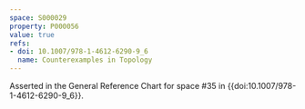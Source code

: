 ```yaml
---
space: S000029
property: P000056
value: true
refs:
- doi: 10.1007/978-1-4612-6290-9_6
  name: Counterexamples in Topology
---
```


Asserted in the General Reference Chart for space #35 in
{{doi:10.1007/978-1-4612-6290-9_6}}.
